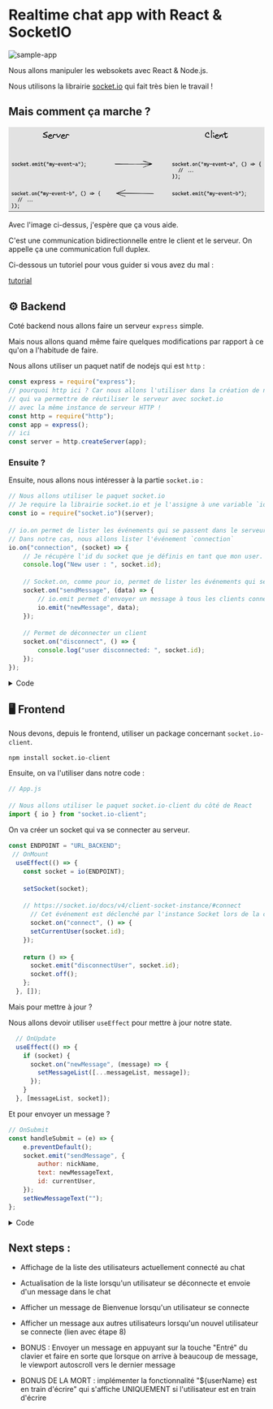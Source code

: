 # Realtime chat app with React & SocketIO

![sample-app](https://lh6.googleusercontent.com/uRkjeHOuGGGf9HnK7bZ1Zd6WeNMo8kaR6Py0_RiEDx1VUuTPx4oYNvfmPlOxNLAicM7bnr9rm0oY0E7k0fwfaZIEz4K1V-5ejOM3ztmrmjIjC8OsRyzNf0HZurxMWUMzdLgic7o8oC-RQxELo8vdcVw)

Nous allons manipuler les websokets avec React & Node.js.

Nous utilisons la librairie [socket.io](https://socket.io/) qui fait très bien le travail !

## Mais comment ça marche ?

![socket-overview](https://github.com/GorskiAnthony/WCS_websocket/raw/crm/_doc/socketio.png)

Avec l'image ci-dessus, j'espère que ça vous aide.

C'est une communication bidirectionnelle entre le client et le serveur. On appelle ça une communication full duplex.

Ci-dessous un tutoriel pour vous guider si vous avez du mal :

[tutorial](https://medium.com/@abbasashraff12313/creating-a-real-time-chat-application-with-socket-io-and-react-ecca78c13819)

## ⚙️ Backend

Coté backend nous allons faire un serveur `express` simple.

Mais nous allons quand même faire quelques modifications par rapport à ce qu'on a l'habitude de faire.

Nous allons utiliser un paquet natif de nodejs qui est `http` :

```js
const express = require("express");
// pourquoi http ici ? Car nous allons l'utiliser dans la création de notre server
// qui va permettre de réutiliser le serveur avec socket.io 
// avec la même instance de serveur HTTP !
const http = require("http");
const app = express();
// ici
const server = http.createServer(app);
```

### Ensuite ?

Ensuite, nous allons nous intéresser à la partie `socket.io` :

```js
// Nous allons utiliser le paquet socket.io
// Je require la librairie socket.io et je l'assigne à une variable `io`, celui-ci prendra mon serveur HTTP
const io = require("socket.io")(server);

// io.on permet de lister les événements qui se passent dans le serveur
// Dans notre cas, nous allons lister l'événement `connection`
io.on("connection", (socket) => {
    // Je récupère l'id du socket que je définis en tant que mon user.
    console.log("New user : ", socket.id);

    // Socket.on, comme pour io, permet de lister les événements qui se passent côté client
    socket.on("sendMessage", (data) => {
        // io.emit permet d'envoyer un message à tous les clients connectés, en passant comme argument `data`
        io.emit("newMessage", data);
    });

    // Permet de déconnecter un client
    socket.on("disconnect", () => {
        console.log("user disconnected: ", socket.id);
    });
});

```

<details>
    <summary>Code</summary>

```js
const express = require("express");
const http = require("http");
// par anticipation, on installe les cors.
const cors = require("cors");

const app = express();
const server = http.createServer(app);

app.use(cors());

const io = require("socket.io")(server);
const port = 5050;

io.on("connection", (socket) => {
  console.log("New user : ", socket.id);

  socket.on("sendMessage", (data) => {
    io.emit("newMessage", data);
  });

  // disconnect
  socket.on("disconnect", () => {
    console.log("user disconnected: ", socket.id);
  });
});

server.listen(port, (err) => {
  if (err) {
    console.log(err);
  }
  console.log(`server is listening on port ${port}`);
});
```
</details>

## 🖥 Frontend

Nous devons, depuis le frontend, utiliser un package concernant `socket.io-client`.

```shell
npm install socket.io-client
```

Ensuite, on va l'utiliser dans notre code :

```js
// App.js

// Nous allons utiliser le paquet socket.io-client du côté de React
import { io } from "socket.io-client";
```

On va créer un socket qui va se connecter au serveur.

```js
const ENDPOINT = "URL_BACKEND";
 // OnMount
  useEffect(() => {
    const socket = io(ENDPOINT);
    
    setSocket(socket);

    // https://socket.io/docs/v4/client-socket-instance/#connect
      // Cet événement est déclenché par l'instance Socket lors de la connexion et de la reconnexion.
      socket.on("connect", () => {
      setCurrentUser(socket.id);
    });

    return () => {
      socket.emit("disconnectUser", socket.id);
      socket.off();
    };
  }, []);
```

Mais pour mettre à jour ?

Nous allons devoir utiliser `useEffect` pour mettre à jour notre state.

```js
  // OnUpdate
  useEffect(() => {
    if (socket) {
      socket.on("newMessage", (message) => {
        setMessageList([...messageList, message]);
      });
    }
  }, [messageList, socket]);

```

Et pour envoyer un message ?

```js
// OnSubmit
const handleSubmit = (e) => {
    e.preventDefault();
    socket.emit("sendMessage", {
        author: nickName,
        text: newMessageText,
        id: currentUser,
    });
    setNewMessageText("");
};
```

<details>
    <summary>Code</summary>

```js
import React, { useEffect, useRef } from "react";
import { io } from "socket.io-client";
import "./App.css";

const App = () => {
  const [messageList, setMessageList] = React.useState([]);
  const [newMessageText, setNewMessageText] = React.useState("");
  const [nickName, setNickName] = React.useState("");
  const [socket, setSocket] = React.useState(null);
  const [currentUser, setCurrentUser] = React.useState(null);

  const ENDPOINT = "http://localhost:5050";

  // OnMount
  useEffect(() => {
    const socket = io(ENDPOINT);

    setSocket(socket);

    socket.on("connect", () => {
      setCurrentUser(socket.id);
    });

    return () => {
      socket.emit("disconnectUser", socket.id);
      socket.off();
    };
  }, []);

  // OnUpdate
  useEffect(() => {
    if (socket) {
      socket.on("newMessage", (message) => {
        setMessageList([...messageList, message]);
      });
    }
  }, [messageList, socket]);

  const handleSubmit = (e) => {
    e.preventDefault();
    socket.emit("sendMessage", {
      author: nickName,
      text: newMessageText,
      id: currentUser,
    });
    setNewMessageText("");
  };

  return (
    <div className="App">
      <h2>Messages</h2>

      <div className="container">
        {messageList.map((message, id) => {
          return (
            <p
              key={id}
              className={message.id === currentUser ? "my-message" : "message"}
            >
              <strong>{message.author}</strong>: {message.text}
            </p>
          );
        })}
      </div>
      <form onSubmit={handleSubmit}>
        <h2>New Message</h2>
        <input
          type="text"
          name="author"
          placeholder="Ton pseudo"
          value={nickName}
          required
          onChange={(e) => setNickName(e.target.value)}
        />
        <input
          type="text"
          name="messageContent"
          placeholder="Ton message"
          value={newMessageText}
          required
          onChange={(e) => setNewMessageText(e.target.value)}
        />
        <input type="submit" value="Envoyer" />
      </form>
    </div>
  );
};

export default App;
```

</details>


## Next steps : 

- Affichage de la liste des utilisateurs actuellement connecté au chat

- Actualisation de la liste lorsqu'un utilisateur se déconnecte et envoie d'un message dans le chat

- Afficher un message de Bienvenue lorsqu'un utilisateur se connecte

- Afficher un message aux autres utilisateurs lorsqu'un nouvel utilisateur se connecte (lien avec étape 8)

- BONUS : Envoyer un message en appuyant sur la touche "Entré" du clavier et faire en sorte que lorsque on arrive à beaucoup de message, le viewport autoscroll vers le dernier message

- BONUS DE LA MORT : implémenter la fonctionnalité "${userName} est en train d'écrire" qui s'affiche UNIQUEMENT si l'utilisateur est en train d'écrire
